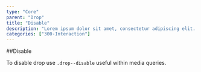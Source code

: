 ```yaml
---
type: "Core"
parent: "Drop"
title: "Disable"
description: "Lorem ipsum dolor sit amet, consectetur adipiscing elit. Nunc tempus laoreet leo sit amet iaculis."
categories: ["300-Interaction"]
---
```


##Disable

To disable drop use `.drop--disable` useful within media queries.

<demo>
  <demovanilla src="inline/demo/drop/disable">
  </demovanilla>
</demo>
